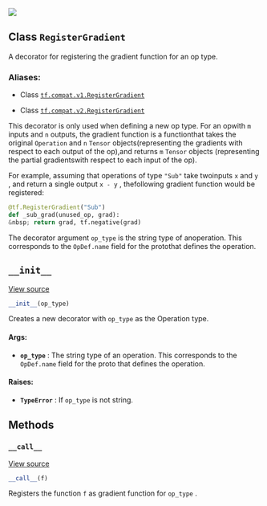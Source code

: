 ![](https://tensorflow.google.cn/images/tf_logo_32px.png)
## Class  `RegisterGradient` 

A decorator for registering the gradient function for an op type.

### Aliases:

- Class [ `tf.compat.v1.RegisterGradient` ](/api_docs/python/tf/RegisterGradient)

- Class [ `tf.compat.v2.RegisterGradient` ](/api_docs/python/tf/RegisterGradient)

This decorator is only used when defining a new op type. For an opwith  `m`  inputs and  `n`  outputs, the gradient function is a functionthat takes the original  `Operation`  and  `n`   `Tensor`  objects(representing the gradients with respect to each output of the op),and returns  `m`   `Tensor`  objects (representing the partial gradientswith respect to each input of the op).

For example, assuming that operations of type  `"Sub"`  take twoinputs  `x`  and  `y` , and return a single output  `x - y` , thefollowing gradient function would be registered:


```python
@tf.RegisterGradient("Sub")
def _sub_grad(unused_op, grad):
&nbsp; return grad, tf.negative(grad)

```


The decorator argument  `op_type`  is the string type of anoperation. This corresponds to the  `OpDef.name`  field for the protothat defines the operation.

##  `__init__` 

[View source](https://github.com/tensorflow/tensorflow/blob/r2.0/tensorflow/python/framework/ops.py#L2473-L2485)


```python
__init__(op_type)

```


Creates a new decorator with  `op_type`  as the Operation type.

#### Args:

- **`op_type`** : The string type of an operation. This corresponds to the `OpDef.name`  field for the proto that defines the operation.

#### Raises:

- **`TypeError`** : If  `op_type`  is not string.

## Methods

###  `__call__` 

[View source](https://github.com/tensorflow/tensorflow/blob/r2.0/tensorflow/python/framework/ops.py#L2487-L2490)


```python
__call__(f)

```


Registers the function  `f`  as gradient function for  `op_type` .
